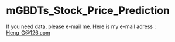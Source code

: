 # mGBDTs_Stock_Price_Prediction

If you need data, please e-mail me.
Here is my e-mail adress : Heng_G@126.com
